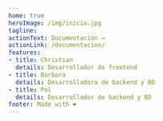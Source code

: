 ```yaml
---
home: true
heroImage: /img/inicio.jpg
tagline: 
actionText: Documentación →
actionLink: /documentacion/
features:
- title: Christian 
  details: Desarrollador de frontend
- title: Barbara 
  details: Desarrolladora de backend y BD
- title: Pol
  details: Desarrollador de backend y BD
footer: Made with ❤️
---
```

